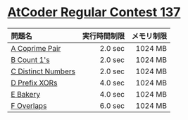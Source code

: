# [AtCoder Regular Contest 137](https://atcoder.jp/contests/arc137)

問題名 | 実行時間制限 | メモリ制限
:-- | --: | --:
[A Coprime Pair](https://atcoder.jp/contests/arc137/tasks/arc137_a) | 2.0 sec | 1024 MB
[B Count 1's](https://atcoder.jp/contests/arc137/tasks/arc137_b) | 2.0 sec | 1024 MB
[C Distinct Numbers](https://atcoder.jp/contests/arc137/tasks/arc137_c) | 2.0 sec | 1024 MB
[D Prefix XORs](https://atcoder.jp/contests/arc137/tasks/arc137_d) | 4.0 sec | 1024 MB
[E Bakery](https://atcoder.jp/contests/arc137/tasks/arc137_e) | 4.0 sec | 1024 MB
[F Overlaps](https://atcoder.jp/contests/arc137/tasks/arc137_f) | 6.0 sec | 1024 MB
